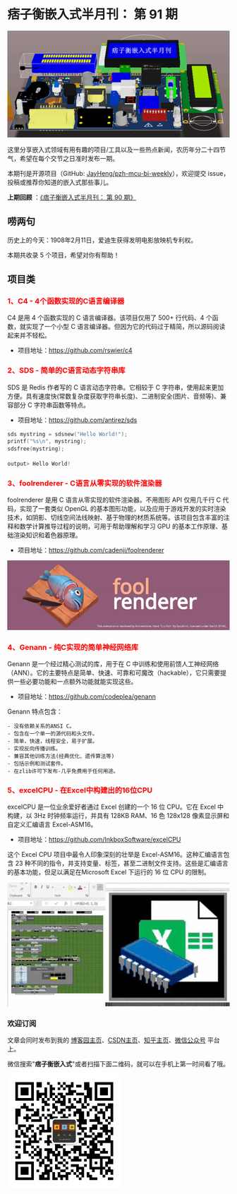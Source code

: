 # 痞子衡嵌入式半月刊： 第 91 期

![](https://raw.githubusercontent.com/JayHeng/pzh-mcu-bi-weekly/master/pics/pzh_mcu_bi_weekly.PNG)

这里分享嵌入式领域有用有趣的项目/工具以及一些热点新闻，农历年分二十四节气，希望在每个交节之日准时发布一期。

本期刊是开源项目（GitHub: [JayHeng/pzh-mcu-bi-weekly](https://github.com/JayHeng/pzh-mcu-bi-weekly)），欢迎提交 issue，投稿或推荐你知道的嵌入式那些事儿。

**上期回顾** ：[《痞子衡嵌入式半月刊： 第 90 期》](https://www.cnblogs.com/henjay724/p/18004182)

## 唠两句

历史上的今天：1908年2月11日，爱迪生获得发明电影放映机专利权。

本期共收录 5 个项目，希望对你有帮助！

## 项目类

### <font color="red">1、C4 - 4个函数实现的C语言编译器</font>

C4 是用 4 个函数实现的 C 语言编译器。该项目仅用了 500+ 行代码、4 个函数，就实现了一个小型 C 语言编译器。但因为它的代码过于精简，所以源码阅读起来并不轻松。  

 * 项目地址：https://github.com/rswier/c4

### <font color="red">2、SDS - 简单的C语言动态字符串库</font>

SDS 是 Redis 作者写的 C 语言动态字符串。它相较于 C 字符串，使用起来更加方便。具有速度快(常数复杂度获取字符串长度)、二进制安全(图片、音频等)、兼容部分 C 字符串函数等特点。  

 * 项目地址：https://github.com/antirez/sds

```C
sds mystring = sdsnew("Hello World!");
printf("%s\n", mystring);
sdsfree(mystring);

output> Hello World!
```

### <font color="red">3、foolrenderer - C语言从零实现的软件渲染器</font>

foolrenderer 是用 C 语言从零实现的软件渲染器。不用图形 API 仅用几千行 C 代码，实现了一套类似 OpenGL 的基本图形功能，以及应用于游戏开发的实时渲染技术，如阴影、切线空间法线映射、基于物理的材质系统等。该项目包含丰富的注释和数学计算推导过程的说明，可用于帮助理解和学习 GPU 的基本工作原理、基础渲染知识和着色器原理。  

 * 项目地址：https://github.com/cadenji/foolrenderer

![](https://raw.githubusercontent.com/JayHeng/pzh-mcu-bi-weekly/master/pics/issue-091/foolrenderer.gif)

### <font color="red">4、Genann - 纯C实现的简单神经网络库</font>

Genann 是一个经过精心测试的库，用于在 C 中训练和使用前馈人工神经网络（ANN）。它的主要特点是简单、快速、可靠和可魔改（hackable），它只需要提供一些必要功能和一点额外功能就能实现这些。  

 * 项目地址：https://github.com/codeplea/genann

Genann 特点包含：

```text
- 没有依赖关系的ANSI C。
- 包含在一个单一的源代码和头文件。
- 简单，快速，线程安全，易于扩展。
- 实现反向传播训练。
- 兼容其他训练方法(经典优化、遗传算法等)
- 包括示例和测试套件。
- 在zlib许可下发布-几乎免费用于任何用途。
```

### <font color="red">5、excelCPU - 在Excel中构建出的16位CPU</font>

excelCPU 是一位业余爱好者通过 Excel 创建的一个 16 位 CPU。它在 Excel 中构建，以 3Hz 时钟频率运行，并具有 128KB RAM、16 色 128x128 像素显示屏和自定义汇编语言 Excel-ASM16。  

 * 项目地址：https://github.com/InkboxSoftware/excelCPU

这个 Excel CPU 项目中最令人印象深刻的壮举是 Excel-ASM16。这种汇编语言包含 23 种不同的指令，并支持变量、标签，甚至二进制文件支持。这些是汇编语言的基本功能，但足以满足在Microsoft Excel 下运行的 16 位 CPU 的限制。

![](https://raw.githubusercontent.com/JayHeng/pzh-mcu-bi-weekly/master/pics/issue-091/excelCPU.PNG)

### 欢迎订阅

文章会同时发布到我的 [博客园主页](https://www.cnblogs.com/henjay724/)、[CSDN主页](https://blog.csdn.net/henjay724)、[知乎主页](https://www.zhihu.com/people/henjay724)、[微信公众号](http://weixin.sogou.com/weixin?type=1&query=痞子衡嵌入式) 平台上。

微信搜索"__痞子衡嵌入式__"或者扫描下面二维码，就可以在手机上第一时间看了哦。

![](https://raw.githubusercontent.com/JayHeng/pzhmcu-picture/master/wechat/pzhMcu_qrcode_258x258.jpg)

